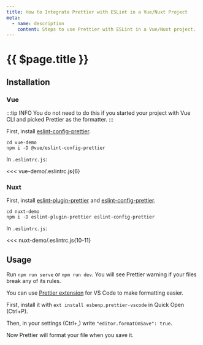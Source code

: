 ```yaml
---
title: How to Integrate Prettier with ESLint in a Vue/Nuxt Project
meta:
  - name: description
    content: Steps to use Prettier with ESLint in a Vue/Nuxt project.
---
```


# {{ $page.title }}

<start-tutorial />

## Installation

### Vue

:::tip INFO
You do not need to do this if you started your project with Vue CLI and picked Prettier as the formatter.
:::

First, install [eslint-config-prettier](https://github.com/vuejs/vue-cli/tree/dev/packages/%40vue/eslint-config-prettier).

```bash{2}
cd vue-demo
npm i -D @vue/eslint-config-prettier
```

In `.eslintrc.js`:

<<< vue-demo/.eslintrc.js{6}

### Nuxt

First, install [eslint-plugin-prettier](https://github.com/prettier/eslint-plugin-prettier) and [eslint-config-prettier](https://github.com/prettier/eslint-config-prettier).

```bash{2}
cd nuxt-demo
npm i -D eslint-plugin-prettier eslint-config-prettier
```

In `.eslintrc.js`:

<<< nuxt-demo/.eslintrc.js{10-11}

## Usage

Run `npm run serve` or `npm run dev`. You will see Prettier warning if your files break any of its rules.

You can use [Prettier extension](https://marketplace.visualstudio.com/items?itemName=esbenp.prettier-vscode) for VS Code to make formatting easier.

First, install it with `ext install esbenp.prettier-vscode` in Quick Open (Ctrl+P).

Then, in your settings (Ctrl+,) write `"editor.formatOnSave": true`.

Now Prettier will format your file when you save it.
